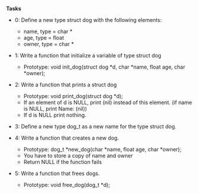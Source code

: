 **Tasks**

* 0: Define a new type struct dog with the following elements:
	* name, type = char *
	* age, type = float
	* owner, type = char *

* 1: Write a function that initialize a variable of type struct dog
	* Prototype: void init_dog(struct dog *d, char *name, float age, char *owner);

* 2: Write a function that prints a struct dog
	* Prototype: void print_dog(struct dog *d);
	* If an element of d is NULL, print (nil) instead of this element. (if name is NULL, print Name: (nil))
	* If d is NULL print nothing.

* 3: Define a new type dog_t as a new name for the type struct dog.

* 4: Write a function that creates a new dog.
	* Prototype: dog_t *new_dog(char *name, float age, char *owner);
	* You have to store a copy of name and owner
	* Return NULL if the function fails

* 5: Write a function that frees dogs.
	* Prototype: void free_dog(dog_t *d);

